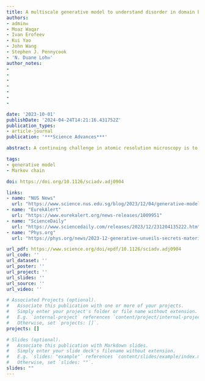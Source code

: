 ```yaml
---
title: A multiscale generative model to understand disorder in domain boundaries
authors:
- admin✉️
- Moaz Waqar
- Ivan Erofeev
- Kui Yao
- John Wang
- Stephen J. Pennycook
- 'N. Duane Loh✉️'
author_notes:
- 
- 
- 
- 
- 
- 
-

date: '2023-10-01'
publishDate: '2024-04-24T14:21:16.431752Z'
publication_types:
- article-journal
publication: '***Science Advances***'

abstract: A continuing challenge in atomic resolution microscopy is to identify significant structural motifs and their assembly rules in synthesized materials with limited observations. Here, we propose and validate a simple and effective hybrid generative model capable of predicting unseen domain boundaries in a potassium sodium niobate thin film from only a small number of observations, without expensive first-principles calculations or atomistic simulations of domain growth. Our results demonstrate that complicated domain boundary structures spanning 1 to 100 nanometers can arise from simple interpretable local rules played out probabilistically. We also found previously unobserved, significant, tileable boundary motifs that may affect the piezoelectric response of the material system, and evidence that our system creates domain boundaries with the highest configurational entropy. More broadly, our work shows that simple yet interpretable machine learning models could pave the way to describe and understand the nature and origin of disorder in complex materials, therefore improving functional materials design.

tags:
- generative model
- Markov chain

doi: https://doi.org/10.1126/sciadv.adj0904

links:
- name: "NUS News"
  url: "https://www.science.nus.edu.sg/blog/2023/12/04/generative-model-unveils-secrets-of-material-disorder-2/"
- name: "EurekAlert"
  url: "https://www.eurekalert.org/news-releases/1009951"
- name: "ScienceDaily"
  url: "https://www.sciencedaily.com/releases/2023/12/231204135222.htm"
- name: "Phys.org"
  url: "https://phys.org/news/2023-12-generative-unveils-secrets-material-disorder.html"

url_pdf: https://www.science.org/doi/epdf/10.1126/sciadv.adj0904
url_code: ''
url_dataset: ''
url_poster: ''
url_project: ''
url_slides: ''
url_source: ''
url_video: ''

# Associated Projects (optional).
#   Associate this publication with one or more of your projects.
#   Simply enter your project's folder or file name without extension.
#   E.g. `internal-project` references `content/project/internal-project/index.md`.
#   Otherwise, set `projects: []`.
projects: []

# Slides (optional).
#   Associate this publication with Markdown slides.
#   Simply enter your slide deck's filename without extension.
#   E.g. `slides: "example"` references `content/slides/example/index.md`.
#   Otherwise, set `slides: ""`.
slides: ""
---
```

